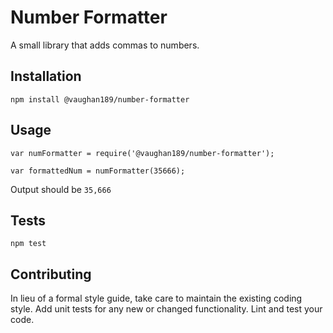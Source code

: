 Number Formatter
=========

A small library that adds commas to numbers.

## Installation

  `npm install @vaughan189/number-formatter`

## Usage

    var numFormatter = require('@vaughan189/number-formatter');

    var formattedNum = numFormatter(35666);
  
  
  Output should be `35,666`


## Tests

  `npm test`

## Contributing

In lieu of a formal style guide, take care to maintain the existing coding style. Add unit tests for any new or changed functionality. Lint and test your code.